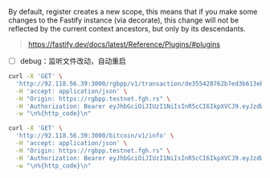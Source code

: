 
By default, register creates a new scope, this means that if you make some changes to the Fastify instance (via decorate), this change will not be reflected by the current context ancestors, but only by its descendants.  
> https://fastify.dev/docs/latest/Reference/Plugins/#plugins




- [ ] debug：监听文件改动，自动重启

```bash
curl -X 'GET' \
  'http://92.118.56.39:3000/rgbpp/v1/transaction/de355428762b7ed3b613eb0344bbbbcfd3e51470150e052c39820729786e65e7' \
  -H 'accept: application/json' \
  -H "Origin: https://rgbpp.testnet.fgh.rs" \
  -H 'Authorization: Bearer eyJhbGciOiJIUzI1NiIsInR5cCI6IkpXVCJ9.eyJzdWIiOiJmZ2hwcCIsImF1ZCI6InJnYnBwLnRlc3RuZXQuZmdoLnJzIiwianRpIjoiY2IwNmVkYmItZGE5Yy00ODc3LTg4N2MtY2FjOWFlNGJhOGZiIiwiaWF0IjoxNzMzMjUzNTU1fQ.h4MKFDKkfgwCvCptBzoge21AGbSNJ-5mEOanHm9VB8Q' \
  -w "\n%{http_code}\n"

curl -X 'GET' \
  'http://92.118.56.39:3000/bitcoin/v1/info' \
  -H 'accept: application/json' \
  -H "Origin: https://rgbpp.testnet.fgh.rs" \
  -H 'Authorization: Bearer eyJhbGciOiJIUzI1NiIsInR5cCI6IkpXVCJ9.eyJzdWIiOiJmZ2hwcCIsImF1ZCI6InJnYnBwLnRlc3RuZXQuZmdoLnJzIiwianRpIjoiY2IwNmVkYmItZGE5Yy00ODc3LTg4N2MtY2FjOWFlNGJhOGZiIiwiaWF0IjoxNzMzMjUzNTU1fQ.h4MKFDKkfgwCvCptBzoge21AGbSNJ-5mEOanHm9VB8Q' \
  -w "\n%{http_code}\n"
```